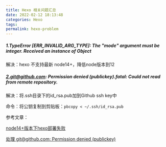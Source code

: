 ```yaml
---
title: Hexo 相关问题汇总
date: 2022-02-12 18:13:48
categories: Hexo
tags:
permalink: hexo-problem
---
```

##### 1.TypeError [ERR_INVALID_ARG_TYPE]: The "mode" argument must be integer. Received an instance of Object
解决：hexo 不支持最新 node14+，降低node版本到12

##### 2.git@github.com: Permission denied (publickey).fatal: Could not read from remote repository.

解决：将.ssh目录下的id_rsa.pub加到Github ssh key中

命令：将公钥复制到剪贴板：`pbcopy < ~/.ssh/id_rsa.pub`
<!--more-->
参考文章：

[node14+版本下hexo部署失败](https://evestorm.github.io/posts/430/)

[处理 git@github.com: Permission denied (publickey)](https://cloud.tencent.com/developer/article/1775620)

